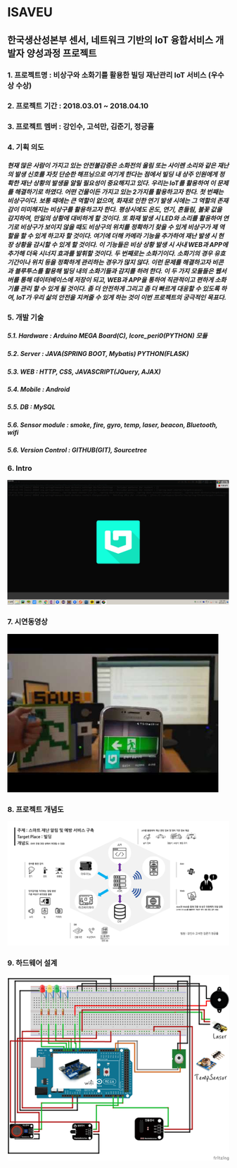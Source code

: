 # ISAVEU

## 한국생산성본부 센서, 네트워크 기반의 IoT 융합서비스 개발자 양성과정 프로젝트

### 1. 프로젝트명 : 비상구와 소화기를 활용한 빌딩 재난관리 IoT 서비스 (우수상 수상)

### 2. 프로젝트 기간 : 2018.03.01 ~ 2018.04.10

### 3. 프로젝트 멤버 : 강인수, 고석만, 김준기, 정긍휼

### 4. 기획 의도

##### 현재 많은 사람이 가지고 있는 안전불감증은 소화전의 울림 또는 사이렌 소리와 같은 재난의 발생 신호를 자칫 단순한 해프닝으로 여기게 한다는 점에서 빌딩 내 상주 인원에게 정확한 재난 상황의 발생을 알릴 필요성이 중요해지고 있다. 우리는 IoT를 활용하여 이 문제를 해결하기로 하였다. 어떤 건물이든 가지고 있는 2가지를 활용하고자 한다. 첫 번째는 비상구이다. 보통 때에는 큰 역할이 없으며, 화재로 인한 연기 발생 시에는 그 역할의 존재감이 미미해지는 비상구를 활용하고자 한다. 평상시에도 온도, 연기, 흔들림, 불꽃 값을 감지하여, 만일의 상황에 대비하게 할 것이다. 또 화재 발생 시 LED와 소리를 활용하여 연기로 비상구가 보이지 않을 때도 비상구의 위치를 정확하기 찾을 수 있게 비상구가 제 역할을 할 수 있게 하고자 할 것이다. 여기에 더해 카메라 기능을 추가하여 재난 발생 시 현장 상황을 감시할 수 있게 할 것이다. 이 기능들은 비상 상황 발생 시 사내 WEB과 APP에 추가해 더욱 시너지 효과를 발휘할 것이다. 두 번째로는 소화기이다. 소화기의 경우 유효기간이나 위치 등을 정확하게 관리하는 경우가 많지 않다. 이런 문제를 해결하고자 비콘과 블루투스를 활용해 빌딩 내의 소화기들과 감지를 하려 한다. 이 두 가지 모듈들은 웹서버를 통해 데이터베이스에 저장이 되고, WEB과 APP을 통하여 직관적이고 편하게 소화기를 관리 할 수 있게 될 것이다. 좀 더 안전하게 그리고 좀 더 빠르게 대응할 수 있도록 하여, IoT가 우리 삶의 안전을 지켜줄 수 있게 하는 것이 이번 프로젝트의 궁극적인 목표다.

### 5. 개발 기술

##### 5.1. Hardware : Arduino MEGA Board(C), Icore_peri0(PYTHON) 모듈

##### 5.2. Server : JAVA(SPRING BOOT, Mybatis) PYTHON(FLASK)

##### 5.3. WEB : HTTP, CSS, JAVASCRIPT(JQuery, AJAX)

##### 5.4. Mobile : Android

##### 5.5. DB : MySQL

##### 5.6. Sensor module : smoke, fire, gyro, temp, laser, beacon, Bluetooth, wifi

##### 5.6. Version Control : GITHUB(GIT), Sourcetree

### 6. Intro

![](/static/project/iot/index.gif)

### 7. 시연동영상

[![ISAVEU](/static/project/iot/mov.jpg)](http://www.youtube.com/watch?v=tMLnRnyyZHg')

### 8. 프로젝트 개념도

![](/static/project/iot/project.png)

### 9. 하드웨어 설계

![](/static/project/iot/hardware.png)
